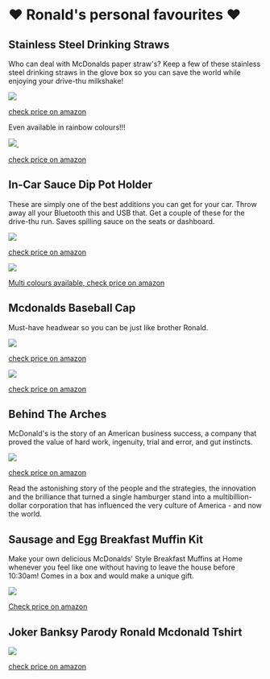 # ❤️ Ronald's personal favourites  ❤️

<!-- Google Tag Manager -->
<script>(function(w,d,s,l,i){w[l]=w[l]||[];w[l].push({'gtm.start':
new Date().getTime(),event:'gtm.js'});var f=d.getElementsByTagName(s)[0],
j=d.createElement(s),dl=l!='dataLayer'?'&l='+l:'';j.async=true;j.src=
'https://www.googletagmanager.com/gtm.js?id='+i+dl;f.parentNode.insertBefore(j,f);
})(window,document,'script','dataLayer','GTM-P7X5ND4');</script>
<!-- End Google Tag Manager -->

<!-- Google Tag Manager (noscript) -->
<noscript><iframe src="https://www.googletagmanager.com/ns.html?id=GTM-P7X5ND4"
height="0" width="0" style="display:none;visibility:hidden"></iframe></noscript>
<!-- End Google Tag Manager (noscript) -->


<!-- Global site tag (gtag.js) - Google Analytics -->
<script async src="https://www.googletagmanager.com/gtag/js?id=G-XJLCQZ997P"></script>
<script>
  window.dataLayer = window.dataLayer || [];
  function gtag(){dataLayer.push(arguments);}
  gtag('js', new Date());

  gtag('config', 'G-XJLCQZ997P');
</script>


## Stainless Steel Drinking Straws

Who can deal with McDonalds paper straw's? Keep a few of these stainless steel drinking straws in the glove box so you can save the world while enjoying your drive-thu milkshake!

<a target="_blank"  href="https://www.amazon.co.uk/gp/product/B076DFKM2J/ref=as_li_tl?ie=UTF8&camp=1634&creative=6738&creativeASIN=B076DFKM2J&linkCode=as2&tag=globalarches-21&linkId=d6f2c7b572e056342adfc0bbd8068896"><img border="0" src="//ws-eu.amazon-adsystem.com/widgets/q?_encoding=UTF8&MarketPlace=GB&ASIN=B076DFKM2J&ServiceVersion=20070822&ID=AsinImage&WS=1&Format=_SL250_&tag=globalarches-21" onclick="gtag('event', 'click-amz-link', { 'event_category': 'link-img', 'event_label': 'amz-asin-B076DFKM2J' });"></a><img src="//ir-uk.amazon-adsystem.com/e/ir?t=globalarches-21&l=am2&o=2&a=B076DFKM2J" width="1" height="1" border="0" alt="" style="border:none !important; margin:0px !important;" />

<a href="https://www.amazon.co.uk/gp/product/B076DFKM2J/ref=as_li_tl?ie=UTF8&camp=1634&creative=6738&creativeASIN=B076DFKM2J&linkCode=as2&tag=globalarches-21&linkId=d6f2c7b572e056342adfc0bbd8068896" onclick="gtag('event', 'click-amz-link', { 'event_category': 'link-checkamz', 'event_label': 'amz-asin-B076DFKM2J' });" >check price on amazon</a>

Even available in rainbow colours!!!

<a target="_blank"  href="https://www.amazon.co.uk/gp/product/B07L6BJD3D/ref=as_li_tl?ie=UTF8&camp=1634&creative=6738&creativeASIN=B07L6BJD3D&linkCode=as2&tag=globalarches-21&linkId=1c6e1cf8c5326582475571166302211a"><img border="0" src="//ws-eu.amazon-adsystem.com/widgets/q?_encoding=UTF8&MarketPlace=GB&ASIN=B07L6BJD3D&ServiceVersion=20070822&ID=AsinImage&WS=1&Format=_SL250_&tag=globalarches-21" onclick="gtag('event', 'click-amz-link', { 'event_category': 'link-img', 'event_label': 'amz-asin-B07L6BJD3D' });"> </a><img src="//ir-uk.amazon-adsystem.com/e/ir?t=globalarches-21&l=am2&o=2&a=B07L6BJD3D" width="1" height="1" border="0" alt="" style="border:none !important; margin:0px !important;" />

<a href="https://www.amazon.co.uk/gp/product/B07L6BJD3D/ref=as_li_tl?ie=UTF8&camp=1634&creative=6738&creativeASIN=B07L6BJD3D&linkCode=as2&tag=globalarches-21&linkId=1c6e1cf8c5326582475571166302211a" onclick="gtag('event', 'click-amz-link', { 'event_category': 'link-checkamz', 'event_label': 'amz-asin-B07L6BJD3D' });">check price on amazon</a>


## In-Car Sauce Dip Pot Holder
These are simply one of the best additions you can get for your car. Throw away all your Bluetooth this and USB that. Get a couple of these for the drive-thu run. Saves spilling sauce on the seats or dashboard. 

<a target="_blank"  href="https://www.amazon.co.uk/gp/product/B07BZYQ68J/ref=as_li_tl?ie=UTF8&camp=1634&creative=6738&creativeASIN=B07BZYQ68J&linkCode=as2&tag=globalarches-21&linkId=fb4bf48fc7efdf3a3e47c9475660e38d"><img border="0" src="//ws-eu.amazon-adsystem.com/widgets/q?_encoding=UTF8&MarketPlace=GB&ASIN=B07BZYQ68J&ServiceVersion=20070822&ID=AsinImage&WS=1&Format=_SL250_&tag=globalarches-21" onclick="gtag('event', 'click-amz-link', { 'event_category': 'link-img', 'event_label': 'amz-asin-B07BZYQ68J' });" ></a><img src="//ir-uk.amazon-adsystem.com/e/ir?t=globalarches-21&l=am2&o=2&a=B07BZYQ68J" width="1" height="1" border="0" alt="" style="border:none !important; margin:0px !important;" />

<a href="https://www.amazon.co.uk/gp/product/B07BZYQ68J/ref=as_li_tl?ie=UTF8&camp=1634&creative=6738&creativeASIN=B07BZYQ68J&linkCode=as2&tag=globalarches-21&linkId=fb4bf48fc7efdf3a3e47c9475660e38d" onclick="gtag('event', 'click-amz-link', { 'event_category': 'link-checkamz', 'event_label': 'amz-asin-B07BZYQ68J' });" >check price on amazon</a>


<a target="_blank"  href="https://www.amazon.co.uk/gp/product/B07C11PFQP/ref=as_li_tl?ie=UTF8&camp=1634&creative=6738&creativeASIN=B07C11PFQP&linkCode=as2&tag=globalarches-21&linkId=b8a0ac76d5d3735c1118ee124cb5d2f0"><img border="0" src="//ws-eu.amazon-adsystem.com/widgets/q?_encoding=UTF8&MarketPlace=GB&ASIN=B07C11PFQP&ServiceVersion=20070822&ID=AsinImage&WS=1&Format=_SL250_&tag=globalarches-21" onclick="gtag('event', 'click-amz-link', { 'event_category': 'link-img', 'event_label': 'amz-asin-B07C11PFQP' });"></a><img src="//ir-uk.amazon-adsystem.com/e/ir?t=globalarches-21&l=am2&o=2&a=B07C11PFQP" width="1" height="1" border="0" alt="" style="border:none !important; margin:0px !important;" />

<a href="https://www.amazon.co.uk/gp/product/B07C11PFQP/ref=as_li_tl?ie=UTF8&camp=1634&creative=6738&creativeASIN=B07C11PFQP&linkCode=as2&tag=globalarches-21&linkId=b8a0ac76d5d3735c1118ee124cb5d2f0" onclick="gtag('event', 'click-amz-link', { 'event_category': 'link-checkamz', 'event_label': 'amz-asin-B07C11PFQP' });" >Multi colours available, check price on amazon</a>


## Mcdonalds Baseball Cap

Must-have headwear so you can be just like brother Ronald.

<a target="_blank"  href="https://www.amazon.co.uk/gp/product/B01JS3J1YK/ref=as_li_tl?ie=UTF8&camp=1634&creative=6738&creativeASIN=B01JS3J1YK&linkCode=as2&tag=globalarches-21&linkId=babc3576eec731928f34abd689e1c70d"><img border="0" src="//ws-eu.amazon-adsystem.com/widgets/q?_encoding=UTF8&MarketPlace=GB&ASIN=B01JS3J1YK&ServiceVersion=20070822&ID=AsinImage&WS=1&Format=_SL250_&tag=globalarches-21" onclick="gtag('event', 'click-amz-link', { 'event_category': 'link-img', 'event_label': 'amz-asin-B01JS3J1YK' });" ></a><img src="//ir-uk.amazon-adsystem.com/e/ir?t=globalarches-21&l=am2&o=2&a=B01JS3J1YK" width="1" height="1" border="0" alt="" style="border:none !important; margin:0px !important;" />

<a href="https://www.amazon.co.uk/gp/product/B01JS3J1YK/ref=as_li_tl?ie=UTF8&camp=1634&creative=6738&creativeASIN=B01JS3J1YK&linkCode=as2&tag=globalarches-21&linkId=babc3576eec731928f34abd689e1c70d" onclick="gtag('event', 'click-amz-link', { 'event_category': 'link-checkamz', 'event_label': 'amz-asin-B01JS3J1YK' });" >check price on amazon</a>

<a target="_blank"  href="https://www.amazon.co.uk/gp/product/B01MED1HW1/ref=as_li_tl?ie=UTF8&camp=1634&creative=6738&creativeASIN=B01MED1HW1&linkCode=as2&tag=globalarches-21&linkId=bae9be05197843006b652d9658638f0a"><img border="0" src="//ws-eu.amazon-adsystem.com/widgets/q?_encoding=UTF8&MarketPlace=GB&ASIN=B01MED1HW1&ServiceVersion=20070822&ID=AsinImage&WS=1&Format=_SL250_&tag=globalarches-21" onclick="gtag('event', 'click-amz-link', { 'event_category': 'link-img', 'event_label': 'amz-asin-B01MED1HW1' });"></a><img src="//ir-uk.amazon-adsystem.com/e/ir?t=globalarches-21&l=am2&o=2&a=B01MED1HW1" width="1" height="1" border="0" alt="" style="border:none !important; margin:0px !important;" />

<a href="https://www.amazon.co.uk/gp/product/B01MED1HW1/ref=as_li_tl?ie=UTF8&camp=1634&creative=6738&creativeASIN=B01MED1HW1&linkCode=as2&tag=globalarches-21&linkId=bae9be05197843006b652d9658638f0a" onclick="gtag('event', 'click-amz-link', { 'event_category': 'link-checkamz', 'event_label': 'amz-asin-B01MED1HW1' });">check price on amazon</a>


## Behind The Arches

McDonald's is the story of an American business success, a company that proved the value of hard work, ingenuity, trial and error, and gut instincts.

<a target="_blank"  href="https://www.amazon.co.uk/gp/product/0553347594/ref=as_li_tl?ie=UTF8&camp=1634&creative=6738&creativeASIN=0553347594&linkCode=as2&tag=globalarches-21&linkId=f66aed1d21383880c63de832f31bbadc"><img border="0" src="//ws-eu.amazon-adsystem.com/widgets/q?_encoding=UTF8&MarketPlace=GB&ASIN=0553347594&ServiceVersion=20070822&ID=AsinImage&WS=1&Format=_SL250_&tag=globalarches-21" onclick="gtag('event', 'click-amz-link', { 'event_category': 'link-img', 'event_label': 'amz-asin-0553347594' });" ></a><img src="//ir-uk.amazon-adsystem.com/e/ir?t=globalarches-21&l=am2&o=2&a=0553347594" width="1" height="1" border="0" alt="" style="border:none !important; margin:0px !important;" />

<a href="https://www.amazon.co.uk/gp/product/0553347594/ref=as_li_tl?ie=UTF8&camp=1634&creative=6738&creativeASIN=0553347594&linkCode=as2&tag=globalarches-21&linkId=f66aed1d21383880c63de832f31bbadc" onclick="gtag('event', 'click-amz-link', { 'event_category': 'link-checkamz', 'event_label': 'amz-asin-0553347594' });">check price on amazon</a>

Read the astonishing story of the people and the strategies, the innovation and the brilliance that turned a single hamburger stand into a multibillion-dollar corporation that has influenced the very culture of America - and now the world.


## Sausage and Egg Breakfast Muffin Kit

Make your own delicious McDonalds' Style Breakfast Muffins at Home whenever you feel like one without having to leave the house before 10:30am! Comes in a box and would make a unique gift.

<a target="_blank"  href="https://www.amazon.co.uk/gp/product/B005CQ08XQ/ref=as_li_tl?ie=UTF8&camp=1634&creative=6738&creativeASIN=B005CQ08XQ&linkCode=as2&tag=globalarches-21&linkId=6f9328f8d68887060078681ce764dd5c"><img border="0" src="//ws-eu.amazon-adsystem.com/widgets/q?_encoding=UTF8&MarketPlace=GB&ASIN=B005CQ08XQ&ServiceVersion=20070822&ID=AsinImage&WS=1&Format=_SL250_&tag=globalarches-21" 
onclick="gtag('event', 'click-amz-link', { 'event_category': 'link-img', 'event_label': 'amz-asin-B005CQ08XQ' });" ></a><img src="//ir-uk.amazon-adsystem.com/e/ir?t=globalarches-21&l=am2&o=2&a=B005CQ08XQ" width="1" height="1" border="0" alt="" style="border:none !important; margin:0px !important;" />

<a href="https://www.amazon.co.uk/gp/product/B005CQ08XQ/ref=as_li_tl?ie=UTF8&camp=1634&creative=6738&creativeASIN=B005CQ08XQ&linkCode=as2&tag=globalarches-21&linkId=6f9328f8d68887060078681ce764dd5c" onclick="gtag('event', 'click-amz-link', { 'event_category': 'link-checkamz', 'event_label': 'amz-asin-B005CQ08XQ' });">Check price on amazon</a>


## Joker Banksy Parody Ronald Mcdonald Tshirt

<a target="_blank"  href="https://www.amazon.co.uk/gp/product/B01552V5OM/ref=as_li_tl?ie=UTF8&camp=1634&creative=6738&creativeASIN=B01552V5OM&linkCode=as2&tag=globalarches-21&linkId=bc6bb0320732524cbea486707dbaff91"><img border="0" src="//ws-eu.amazon-adsystem.com/widgets/q?_encoding=UTF8&MarketPlace=GB&ASIN=B01552V5OM&ServiceVersion=20070822&ID=AsinImage&WS=1&Format=_SL250_&tag=globalarches-21" onclick="gtag('event', 'click-amz-link', { 'event_category': 'link-img', 'event_label': 'amz-asin-B01552V5OM' });"></a><img src="//ir-uk.amazon-adsystem.com/e/ir?t=globalarches-21&l=am2&o=2&a=B01552V5OM" width="1" height="1" border="0" alt="" style="border:none !important; margin:0px !important;" />

<a href="https://www.amazon.co.uk/gp/product/B01552V5OM/ref=as_li_tl?ie=UTF8&camp=1634&creative=6738&creativeASIN=B01552V5OM&linkCode=as2&tag=globalarches-21&linkId=bc6bb0320732524cbea486707dbaff91" onclick="gtag('event', 'click-amz-link', { 'event_category': 'link-checkamz', 'event_label': 'amz-asin-B01552V5OM' });">check price on amazon</a>



